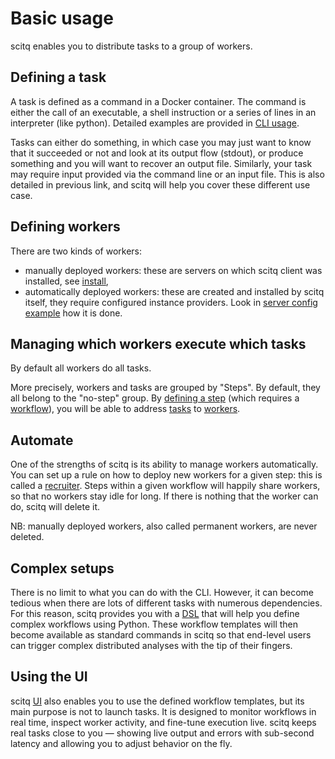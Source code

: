 # Basic usage

scitq enables you to distribute tasks to a group of workers.


## Defining a task

A task is defined as a command in a Docker container. The command is either the call of an executable, a shell instruction or a series of lines in an interpreter (like python). Detailed examples are provided in [CLI usage](cli.md#task-create).

Tasks can either do something, in which case you may just want to know that it succeeded or not and look at its output flow (stdout), or produce something and you will want to recover an output file. Similarly, your task may require input provided via the command line or an input file. This is also detailed in previous link, and scitq will help you cover these different use case.


## Defining workers

There are two kinds of workers:
- manually deployed workers: these are servers on which scitq client was installed, see [install](../install.md#installing-manually-a-worker),
- automatically deployed workers: these are created and installed by scitq itself, they require configured instance providers. Look in [server config example](../../sample_files/scitq.yaml) how it is done.


## Managing which workers execute which tasks

By default all workers do all tasks. 

More precisely, workers and tasks are grouped by "Steps". By default, they all belong to the "no-step" group. By [defining a step](cli.md#step-create) (which requires a [workflow](cli.md#workflow-create)), you will be able to address [tasks](cli.md#task-create) to [workers](cli.md#worker-deploy).


## Automate

One of the strengths of scitq is its ability to manage workers automatically. You can set up a rule on how to deploy new workers for a given step: this is called a [recruiter](cli.md#recruiter-create). Steps within a given workflow will happily share workers, so that no workers stay idle for long. If there is nothing that the worker can do, scitq will delete it.

NB: manually deployed workers, also called permanent workers, are never deleted.


## Complex setups

There is no limit to what you can do with the CLI. However, it can become tedious when there are lots of different tasks with numerous dependencies. For this reason, scitq provides you with a [DSL](dsl.md) that will help you define complex workflows using Python. These workflow templates will then become available as standard commands in scitq so that end-level users can trigger complex distributed analyses with the tip of their fingers.


## Using the UI

scitq [UI](ui.md) also enables you to use the defined workflow templates, but its main purpose is not to launch tasks. It is designed to monitor workflows in real time, inspect worker activity, and fine-tune execution live. scitq keeps real tasks close to you — showing live output and errors with sub-second latency and allowing you to adjust behavior on the fly.
